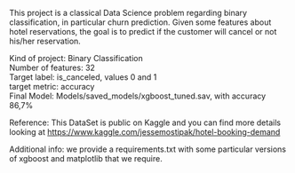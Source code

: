 This project is a classical Data Science problem regarding binary classification, in particular churn prediction. Given some features about hotel reservations, the goal is to predict if the customer will cancel or not his/her reservation.

Kind of project: Binary Classification<br/> 
Number of features: 32<br/>
Target label: is_canceled, values 0 and 1<br/>
target metric: accuracy<br/>
Final Model: Models/saved_models/xgboost_tuned.sav, with accuracy 86,7%<br/>

Reference: This DataSet is public on Kaggle and you can find more details looking at https://www.kaggle.com/jessemostipak/hotel-booking-demand

Additional info: we provide a requirements.txt with some particular versions of xgboost and matplotlib that we require.